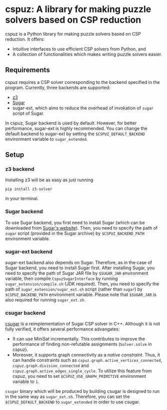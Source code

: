 # cspuz: A library for making puzzle solvers based on CSP reduction

cspuz is a Python library for making puzzle solvers based on CSP reduction.
It offers:
- Intuitive interfaces to use efficient CSP solvers from Python, and
- A collection of functionalities which makes writing puzzle solvers easier.

## Requirements

cspuz requires a CSP solver corresponding to the backend specified in the program.
Currently, three backends are supported:

- [z3](https://pypi.org/project/z3-solver/)
- [Sugar](http://bach.istc.kobe-u.ac.jp/sugar/)
- sugar-ext, which aims to reduce the overhead of invokation of `sugar` script of Sugar.

In cspuz, Sugar backend is used by default.
However, for better performance, sugar-ext is highly recommended.
You can change the default backend to sugar-ext by setting the `$CSPUZ_DEFAULT_BACKEND` environment variable to `sugar_extended`.

##  Setup

### z3 backend

Installing z3 will be as easy as just running

```
pip install z3-solver
```

in your terminal.

### Sugar backend

To use Sugar backend, you first need to install Sugar (which can be downloaded from [Sugar's website](http://bach.istc.kobe-u.ac.jp/sugar/)).
Then, you need to specify the path of `sugar` script (provided in the Sugar archive) by `$CSPUZ_BACKEND_PATH` environment variable.

### sugar-ext backend

sugar-ext backend also depends on Sugar.
Therefore, as in the case of Sugar backend, you need to install Sugar first.
After installing Sugar, you need to specify the path of Sugar JAR file by `$SUGAR_JAR` environment variable, then compile `CspuzSugarInterface` by running `sugar_extension/compile.sh` (JDK required).
Then, you need to specify the path of `sugar_extension/sugar_ext.sh` script (rather than `sugar`) by `$CSPUZ_BACKEND_PATH` environment variable.
Please note that `$SUGAR_JAR` is also required for running `sugar_ext.sh`.

### csugar backend

[csugar](https://github.com/semiexp/csugar) is a reimplementation of Sugar CSP solver in C++.
Although it is not fully verified, it offers several performance advangates:

- It can use MiniSat incrementally. This contributes to improve the performance of finding non-refutable assignments (`Solver.solve` in cspuz).
- Moreover, it supports graph connectivity as a *native constraint*. Thus, it can handle constraints such as `cspuz.graph.active_vertices_connected`, `cspuz.graph.division_connected` and `cspuz.graph.active_edges_single_cycle`. To utilize this feature from cspuz, you need to set `$CSPUZ_USE_GRAPH_PRIMITIVE` environment variable to `1`.

`csugar` binary which will be produced by building csugar is designed to run in the same way as `sugar_ext.sh`.
Therefore, you can set the `$CSPUZ_DEFAULT_BACKEND` to `sugar_extended` in order to use csugar.
